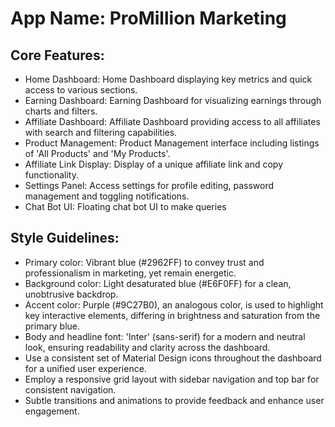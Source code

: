# **App Name**: ProMillion Marketing

## Core Features:

- Home Dashboard: Home Dashboard displaying key metrics and quick access to various sections.
- Earning Dashboard: Earning Dashboard for visualizing earnings through charts and filters.
- Affiliate Dashboard: Affiliate Dashboard providing access to all affiliates with search and filtering capabilities.
- Product Management: Product Management interface including listings of 'All Products' and 'My Products'.
- Affiliate Link Display: Display of a unique affiliate link and copy functionality.
- Settings Panel: Access settings for profile editing, password management and toggling notifications.
- Chat Bot UI: Floating chat bot UI to make queries

## Style Guidelines:

- Primary color: Vibrant blue (#2962FF) to convey trust and professionalism in marketing, yet remain energetic.
- Background color: Light desaturated blue (#E6F0FF) for a clean, unobtrusive backdrop.
- Accent color: Purple (#9C27B0), an analogous color, is used to highlight key interactive elements, differing in brightness and saturation from the primary blue.
- Body and headline font: 'Inter' (sans-serif) for a modern and neutral look, ensuring readability and clarity across the dashboard.
- Use a consistent set of Material Design icons throughout the dashboard for a unified user experience.
- Employ a responsive grid layout with sidebar navigation and top bar for consistent navigation.
- Subtle transitions and animations to provide feedback and enhance user engagement. 
